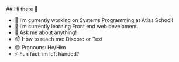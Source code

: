 \## Hi there 👋
- 🔭 I’m currently working on Systems Programming at Atlas School!
- 🌱 I’m currently learning Front end web develpment.
- 💬 Ask me about anything!
- 📫 How to reach me: Discord or Text
- 😄 Pronouns: He/Him
- ⚡ Fun fact: im left handed?

